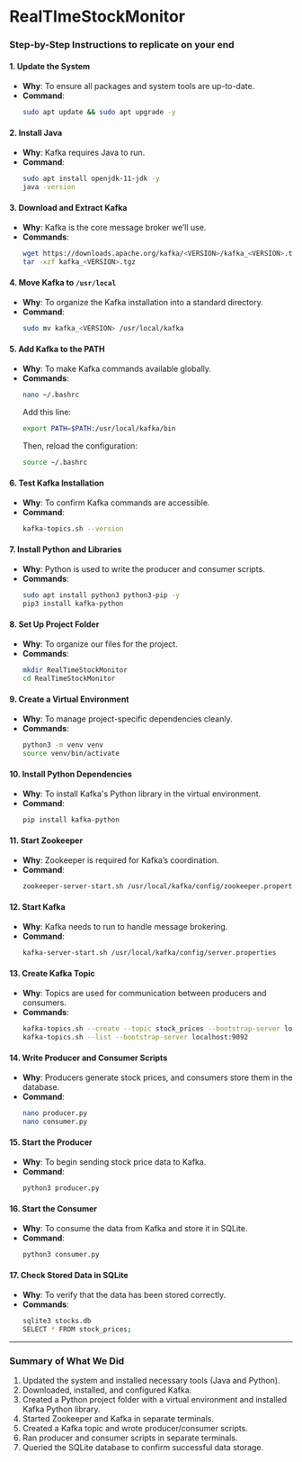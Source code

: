 # RealTImeStockMonitor

### **Step-by-Step Instructions to replicate on your end**

#### **1. Update the System**
   - **Why**: To ensure all packages and system tools are up-to-date.
   - **Command**:
     ```bash
     sudo apt update && sudo apt upgrade -y
     ```

#### **2. Install Java**
   - **Why**: Kafka requires Java to run.
   - **Command**:
     ```bash
     sudo apt install openjdk-11-jdk -y
     java -version
     ```

#### **3. Download and Extract Kafka**
   - **Why**: Kafka is the core message broker we’ll use.
   - **Commands**:
     ```bash
     wget https://downloads.apache.org/kafka/<VERSION>/kafka_<VERSION>.tgz
     tar -xzf kafka_<VERSION>.tgz
     ```

#### **4. Move Kafka to `/usr/local`**
   - **Why**: To organize the Kafka installation into a standard directory.
   - **Command**:
     ```bash
     sudo mv kafka_<VERSION> /usr/local/kafka
     ```

#### **5. Add Kafka to the PATH**
   - **Why**: To make Kafka commands available globally.
   - **Commands**:
     ```bash
     nano ~/.bashrc
     ```
     Add this line:
     ```bash
     export PATH=$PATH:/usr/local/kafka/bin
     ```
     Then, reload the configuration:
     ```bash
     source ~/.bashrc
     ```

#### **6. Test Kafka Installation**
   - **Why**: To confirm Kafka commands are accessible.
   - **Command**:
     ```bash
     kafka-topics.sh --version
     ```

#### **7. Install Python and Libraries**
   - **Why**: Python is used to write the producer and consumer scripts.
   - **Commands**:
     ```bash
     sudo apt install python3 python3-pip -y
     pip3 install kafka-python
     ```

#### **8. Set Up Project Folder**
   - **Why**: To organize our files for the project.
   - **Commands**:
     ```bash
     mkdir RealTimeStockMonitor
     cd RealTimeStockMonitor
     ```

#### **9. Create a Virtual Environment**
   - **Why**: To manage project-specific dependencies cleanly.
   - **Commands**:
     ```bash
     python3 -m venv venv
     source venv/bin/activate
     ```

#### **10. Install Python Dependencies**
   - **Why**: To install Kafka's Python library in the virtual environment.
   - **Command**:
     ```bash
     pip install kafka-python
     ```

#### **11. Start Zookeeper**
   - **Why**: Zookeeper is required for Kafka’s coordination.
   - **Command**:
     ```bash
     zookeeper-server-start.sh /usr/local/kafka/config/zookeeper.properties
     ```

#### **12. Start Kafka**
   - **Why**: Kafka needs to run to handle message brokering.
   - **Command**:
     ```bash
     kafka-server-start.sh /usr/local/kafka/config/server.properties
     ```

#### **13. Create Kafka Topic**
   - **Why**: Topics are used for communication between producers and consumers.
   - **Commands**:
     ```bash
     kafka-topics.sh --create --topic stock_prices --bootstrap-server localhost:9092 --partitions 1 --replication-factor 1
     kafka-topics.sh --list --bootstrap-server localhost:9092
     ```

#### **14. Write Producer and Consumer Scripts**
   - **Why**: Producers generate stock prices, and consumers store them in the database.
   - **Command**:
     ```bash
     nano producer.py
     nano consumer.py
     ```

#### **15. Start the Producer**
   - **Why**: To begin sending stock price data to Kafka.
   - **Command**:
     ```bash
     python3 producer.py
     ```

#### **16. Start the Consumer**
   - **Why**: To consume the data from Kafka and store it in SQLite.
   - **Command**:
     ```bash
     python3 consumer.py
     ```

#### **17. Check Stored Data in SQLite**
   - **Why**: To verify that the data has been stored correctly.
   - **Commands**:
     ```bash
     sqlite3 stocks.db
     SELECT * FROM stock_prices;
     ```

---

### **Summary of What We Did**

1. Updated the system and installed necessary tools (Java and Python).
2. Downloaded, installed, and configured Kafka.
3. Created a Python project folder with a virtual environment and installed Kafka Python library.
4. Started Zookeeper and Kafka in separate terminals.
5. Created a Kafka topic and wrote producer/consumer scripts.
6. Ran producer and consumer scripts in separate terminals.
7. Queried the SQLite database to confirm successful data storage.
